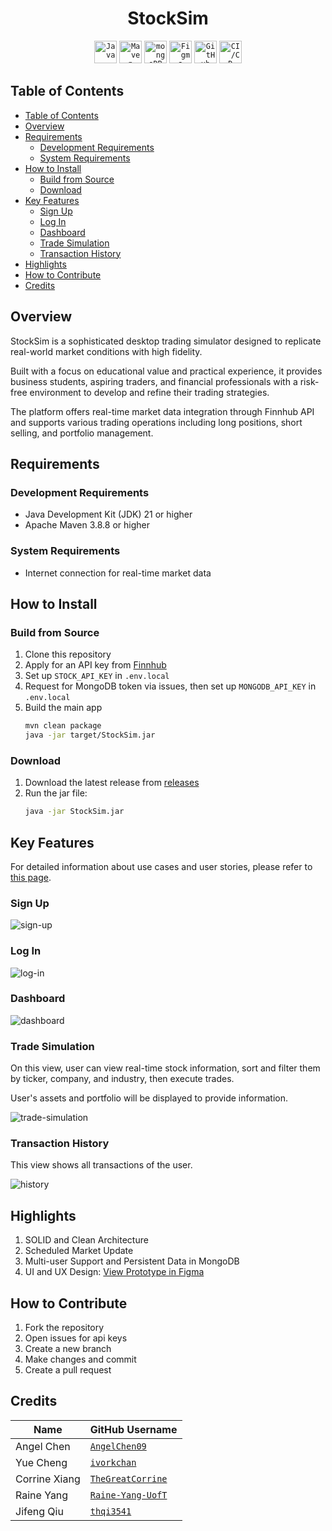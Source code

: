 <div align="center">
	<h1>StockSim</h1>
</div>

<div align="center">
	<code><img width="36" src="https://user-images.githubusercontent.com/25181517/117201156-9a724800-adec-11eb-9a9d-3cd0f67da4bc.png" alt="Java" title="Java"/></code>
	<code><img width="36" src="https://user-images.githubusercontent.com/25181517/117207242-07d5a700-adf4-11eb-975e-be04e62b984b.png" alt="Maven" title="Maven"/></code>
	<code><img width="36" src="https://user-images.githubusercontent.com/25181517/182884177-d48a8579-2cd0-447a-b9a6-ffc7cb02560e.png" alt="mongoDB" title="mongoDB"/></code>
	<code><img width="36" src="https://user-images.githubusercontent.com/25181517/189715289-df3ee512-6eca-463f-a0f4-c10d94a06b2f.png" alt="Figma" title="Figma"/></code>
	<code><img width="36" src="https://user-images.githubusercontent.com/25181517/192108374-8da61ba1-99ec-41d7-80b8-fb2f7c0a4948.png" alt="GitHub" title="GitHub"/></code>
	<code><img width="36" src="https://user-images.githubusercontent.com/25181517/183868728-b2e11072-00a5-47e2-8a4e-4ebbb2b8c554.png" alt="CI/CD" title="CI/CD"/></code>
</div>

## Table of Contents

- [Table of Contents](#table-of-contents)
- [Overview](#overview)
- [Requirements](#requirements)
  - [Development Requirements](#development-requirements)
  - [System Requirements](#system-requirements)
- [How to Install](#how-to-install)
  - [Build from Source](#build-from-source)
  - [Download](#download)
- [Key Features](#key-features)
  - [Sign Up](#sign-up)
  - [Log In](#log-in)
  - [Dashboard](#dashboard)
  - [Trade Simulation](#trade-simulation)
  - [Transaction History](#transaction-history)
- [Highlights](#highlights)
- [How to Contribute](#how-to-contribute)
- [Credits](#credits)

## Overview

StockSim is a sophisticated desktop trading simulator designed to replicate
real-world market conditions with high fidelity.

Built with a focus on educational value and practical experience, it provides
business students, aspiring traders, and financial professionals with a
risk-free environment to develop and refine their trading strategies.

The platform offers real-time market data integration through Finnhub API and
supports various trading operations including long positions, short selling, and
portfolio management.

## Requirements

### Development Requirements

- Java Development Kit (JDK) 21 or higher
- Apache Maven 3.8.8 or higher

### System Requirements

- Internet connection for real-time market data

## How to Install

### Build from Source

1. Clone this repository
2. Apply for an API key from [Finnhub](https://finnhub.io/)
3. Set up `STOCK_API_KEY` in `.env.local`
4. Request for MongoDB token via issues, then set up `MONGODB_API_KEY` in
   `.env.local`
5. Build the main app
   ```bash
   mvn clean package
   java -jar target/StockSim.jar
   ```

### Download

1. Download the latest release from
   [releases](https://github.com/StockSim/StockSim/releases)
2. Run the jar file:
   ```bash
   java -jar StockSim.jar
   ```

## Key Features

For detailed information about use cases and user stories, please refer to
[this page](/docs/Project%20Overview.md).

### Sign Up

![sign-up](/assets/images/3.0-snapshot-sign-up.png)

### Log In

![log-in](/assets/images/3.0-snapshot-log-in.png)

### Dashboard

![dashboard](/assets/images/3.0-snapshot-dashboard.png)

### Trade Simulation

On this view, user can view real-time stock information, sort and filter them by
ticker, company, and industry, then execute trades.

User's assets and portfolio will be displayed to provide information.

![trade-simulation](/assets/images/3.0-snapshot-trade-simulation.png)

### Transaction History

This view shows all transactions of the user.

![history](/assets/images/3.0-snapshot-history.png)

## Highlights

1. SOLID and Clean Architecture
2. Scheduled Market Update
3. Multi-user Support and Persistent Data in MongoDB
4. UI and UX Design:
   [View Prototype in Figma](https://www.figma.com/proto/tm5D32ALPuOvfL2lvpir9c/StockSim?page-id=89%3A589&node-id=89-603&node-type=canvas&viewport=351%2C190%2C0.14&t=2N4BKpzFNg0XUjDq-1&scaling=min-zoom&content-scaling=fixed&starting-point-node-id=89%3A603)

## How to Contribute

1. Fork the repository
2. Open issues for api keys
3. Create a new branch
4. Make changes and commit
5. Create a pull request

## Credits

| Name          | GitHub Username                                         |
| ------------- | ------------------------------------------------------- |
| Angel Chen    | [`AngelChen09`](https://github.com/AngelChen09)         |
| Yue Cheng     | [`ivorkchan`](https://github.com/ivorkchan)             |
| Corrine Xiang | [`TheGreatCorrine`](https://github.com/TheGreatCorrine) |
| Raine Yang    | [`Raine-Yang-UofT`](https://github.com/Raine-Yang-UofT) |
| Jifeng Qiu    | [`thqi3541`](https://github.com/thqi3541)               |
